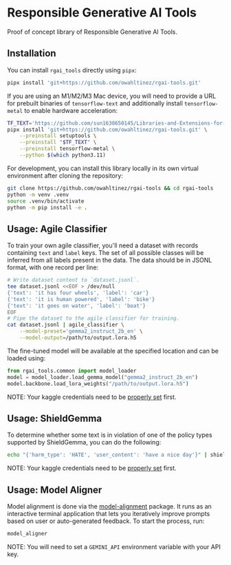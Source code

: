 # Responsible Generative AI Tools

Proof of concept library of Responsible Generative AI Tools.

## Installation

You can install `rgai_tools` directly using `pipx`:

```bash
pipx install 'git+https://github.com/owahltinez/rgai-tools.git'
```

If you are using an M1/M2/M3 Mac device, you will need to provide a URL for
prebuilt binaries of `tensorflow-text` and additionally install
`tensorflow-metal` to enable hardware acceleration:

```bash
TF_TEXT='https://github.com/sun1638650145/Libraries-and-Extensions-for-TensorFlow-for-Apple-Silicon/releases/download/v2.17/tensorflow-2.17.0-cp311-cp311-macosx_14_0_arm64.whl'
pipx install 'git+https://github.com/owahltinez/rgai-tools.git' \
    --preinstall setuptools \
    --preinstall "$TF_TEXT" \
    --preinstall tensorflow-metal \
    --python $(which python3.11)
```

For development, you can install this library locally in its own virtual
environment after cloning the repository:

```bash
git clone https://github.com/owahltinez/rgai-tools && cd rgai-tools
python -m venv .venv
source .venv/bin/activate
python -m pip install -e .
```

## Usage: Agile Classifier

To train your own agile classifier, you'll need a dataset with records
containing `text` and `label` keys. The set of all possible classes will be
inferred from all labels present in the data. The data should be in JSONL
format, with one record per line:

```bash
# Write dataset content to `dataset.jsonl`.
tee dataset.jsonl <<EOF > /dev/null
{'text': 'it has four wheels', 'label': 'car'}
{'text': 'it is human powered', 'label': 'bike'}
{'text': 'it goes on water', 'label': 'boat'}
EOF
# Pipe the dataset to the agile classifier for training.
cat dataset.jsonl | agile_classifier \
    --model-preset='gemma2_instruct_2b_en' \
    --model-output=/path/to/output.lora.h5
```

The fine-tuned model will be available at the specified location and can be
loaded using:

```python
from rgai_tools.common import model_loader
model = model_loader.load_gemma_model("gemma2_instruct_2b_en")
model.backbone.load_lora_weights("/path/to/output.lora.h5")
```

NOTE: Your kaggle credentials need to be [properly set][kaggle-setup] first.

## Usage: ShieldGemma

To determine whether some text is in violation of one of the policy types
supported by ShieldGemma, you can do the following:

```bash
echo "{'harm_type': 'HATE', 'user_content': 'have a nice day'}" | shieldgemma
```

NOTE: Your kaggle credentials need to be [properly set][kaggle-setup] first.

## Usage: Model Aligner

Model alignment is done via the [model-alignment][model-alignment] package.
It runs as an interactive terminal application that lets you iteratively
improve prompts based on user or auto-generated feedback. To start the process,
run:

```bash
model_aligner
```

NOTE: You will need to set a `GEMINI_API` environment variable with your API
key.

[kaggle-setup]: https://github.com/Kaggle/kaggle-api/blob/main/docs/README.md#api-credentials
[model-alignment]: https://github.com/PAIR-code/model-alignment
